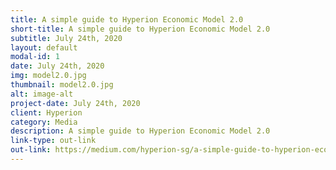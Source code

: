 ```yaml
---
title: A simple guide to Hyperion Economic Model 2.0
short-title: A simple guide to Hyperion Economic Model 2.0
subtitle: July 24th, 2020
layout: default
modal-id: 1
date: July 24th, 2020
img: model2.0.jpg
thumbnail: model2.0.jpg
alt: image-alt
project-date: July 24th, 2020
client: Hyperion
category: Media
description: A simple guide to Hyperion Economic Model 2.0
link-type: out-link
out-link: https://medium.com/hyperion-sg/a-simple-guide-to-hyperion-economic-model-2-0-2d152f16f2f17
---
```

